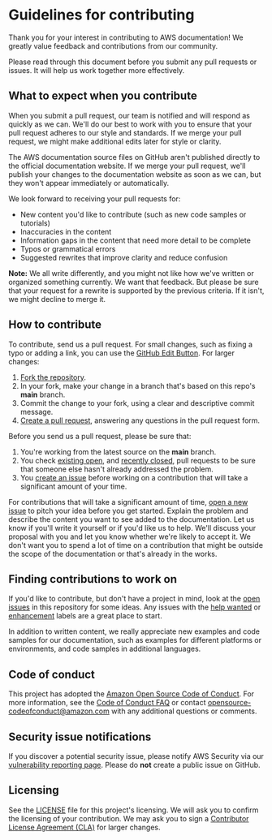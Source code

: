 # Guidelines for contributing

Thank you for your interest in contributing to AWS documentation! We greatly value feedback and contributions from our community.

Please read through this document before you submit any pull requests or issues. It will help us work together more effectively.

## What to expect when you contribute

When you submit a pull request, our team is notified and will respond as quickly as we can. We'll do our best to work with you to ensure that your pull request adheres to our style and standards. If we merge your pull request, we might make additional edits later for style or clarity.

The AWS documentation source files on GitHub aren't published directly to the official documentation website. If we merge your pull request, we'll publish your changes to the documentation website as soon as we can, but they won't appear immediately or automatically.

We look forward to receiving your pull requests for:

* New content you'd like to contribute (such as new code samples or tutorials)
* Inaccuracies in the content
* Information gaps in the content that need more detail to be complete
* Typos or grammatical errors
* Suggested rewrites that improve clarity and reduce confusion

**Note:** We all write differently, and you might not like how we've written or organized something currently. We want that feedback. But please be sure that your request for a rewrite is supported by the previous criteria. If it isn't, we might decline to merge it.

## How to contribute

To contribute, send us a pull request. For small changes, such as fixing a typo or adding a link, you can use the [GitHub Edit Button](https://blog.github.com/2011-04-26-forking-with-the-edit-button/). For larger changes:

1. [Fork the repository](https://help.github.com/articles/fork-a-repo/).
2. In your fork, make your change in a branch that's based on this repo's **main** branch.
3. Commit the change to your fork, using a clear and descriptive commit message.
4. [Create a pull request](https://help.github.com/articles/creating-a-pull-request-from-a-fork/), answering any questions in the pull request form.

Before you send us a pull request, please be sure that:

1. You're working from the latest source on the **main** branch.
2. You check [existing open](https://github.com/nholuongut/aws-cloudformation-user-guide/pulls), and [recently closed](https://github.com/nholuongut/aws-cloudformation-user-guide/pulls?q=is%3Apr+is%3Aclosed), pull requests to be sure that someone else hasn't already addressed the problem.
3. You [create an issue](https://github.com/nholuongut/aws-cloudformation-user-guide/issues/new) before working on a contribution that will take a significant amount of your time.

For contributions that will take a significant amount of time, [open a new issue](https://github.com/nholuongut/aws-cloudformation-user-guide/issues/new) to pitch your idea before you get started. Explain the problem and describe the content you want to see added to the documentation. Let us know if you'll write it yourself or if you'd like us to help. We'll discuss your proposal with you and let you know whether we're likely to accept it. We don't want you to spend a lot of time on a contribution that might be outside the scope of the documentation or that's already in the works.

## Finding contributions to work on

If you'd like to contribute, but don't have a project in mind, look at the [open issues](https://github.com/nholuongut/aws-cloudformation-user-guide/issues) in this repository for some ideas. Any issues with the [help wanted](https://github.com/nholuongut/aws-cloudformation-user-guide/labels/help%20wanted) or [enhancement](https://github.com/nholuongut/aws-cloudformation-user-guide/labels/enhancement) labels are a great place to start.

In addition to written content, we really appreciate new examples and code samples for our documentation, such as examples for different platforms or environments, and code samples in additional languages.

## Code of conduct

This project has adopted the [Amazon Open Source Code of Conduct](https://aws.github.io/code-of-conduct). For more information, see the [Code of Conduct FAQ](https://aws.github.io/code-of-conduct-faq) or contact [opensource-codeofconduct@amazon.com](mailto:opensource-codeofconduct@amazon.com) with any additional questions or comments.

## Security issue notifications

If you discover a potential security issue, please notify AWS Security via our [vulnerability reporting page](http://aws.amazon.com/security/vulnerability-reporting/). Please do **not** create a public issue on GitHub.

## Licensing

See the [LICENSE](https://github.com/nholuongut/aws-cloudformation-user-guide/blob/main/LICENSE) file for this project's licensing. We will ask you to confirm the licensing of your contribution. We may ask you to sign a [Contributor License Agreement (CLA)](http://en.wikipedia.org/wiki/Contributor_License_Agreement) for larger changes.
